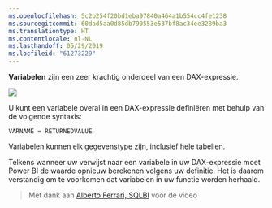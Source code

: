 ```yaml
---
ms.openlocfilehash: 5c2b254f20bd1eba97840a464a1b554cc4fe1238
ms.sourcegitcommit: 60dad5aa0d85db790553e537bf8ac34ee3289ba3
ms.translationtype: HT
ms.contentlocale: nl-NL
ms.lasthandoff: 05/29/2019
ms.locfileid: "61273229"
---
```

**Variabelen** zijn een zeer krachtig onderdeel van een DAX-expressie.

![](media/7-4-dax-expressions/dax-variables_1.png)

U kunt een variabele overal in een DAX-expressie definiëren met behulp van de volgende syntaxis:

    VARNAME = RETURNEDVALUE

Variabelen kunnen elk gegevenstype zijn, inclusief hele tabellen.

Telkens wanneer uw verwijst naar een variabele in uw DAX-expressie moet Power BI de waarde opnieuw berekenen volgens uw definitie. Het is daarom verstandig om te voorkomen dat variabelen in uw functie worden herhaald.

> Met dank aan [Alberto Ferrari, SQLBI](http://www.sqlbi.com/learning-dax) voor de video
> 
> 

